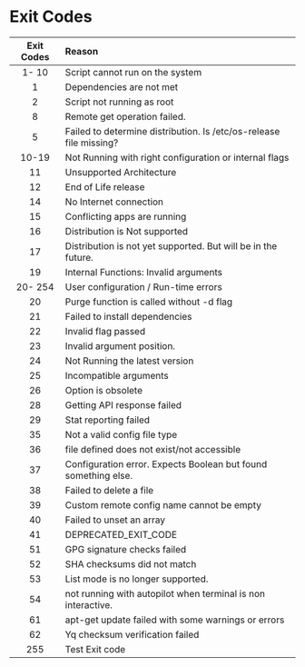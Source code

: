# Exit Codes

| Exit Codes | Reason |
|:----------:|:-------|
| 1- 10 | Script cannot run on the system |
|  1 | Dependencies are not met |
|  2 | Script not running as root |
|  8 | Remote get operation failed. |
|  5 | Failed to determine distribution. Is /etc/os-release file missing? |
| 10-19 | Not Running with right configuration or internal flags |
| 11 | Unsupported Architecture |
| 12 | End of Life release |
| 14 | No Internet connection |
| 15 | Conflicting apps are running |
| 16 | Distribution is  Not supported |
| 17 | Distribution is not yet supported. But will be in the future. |
| 19 | Internal Functions: Invalid arguments |
| 20- 254 | User configuration / Run-time errors |
| 20 | Purge function is  called without -d flag |
| 21 | Failed to install dependencies |
| 22 | Invalid flag passed |
| 23 | Invalid argument position. |
| 24 | Not Running the latest version |
| 25 | Incompatible arguments |
| 26 | Option is obsolete |
| 28 | Getting API response failed |
| 29 | Stat reporting failed |
| 35 | Not a valid config file type |
| 36 | file defined does not exist/not accessible |
| 37 | Configuration error. Expects Boolean but found something else. |
| 38 | Failed to delete a file |
| 39 | Custom remote config name cannot be empty |
| 40 | Failed to unset an array |
| 41 | DEPRECATED_EXIT_CODE |
| 51 | GPG signature checks failed |
| 52 | SHA checksums did not match |
| 53 | List mode is no longer supported. |
| 54 | not running with autopilot when terminal is non interactive. |
| 61 | apt-get update failed with some warnings or errors |
| 62 | Yq checksum verification failed |
| 255 | Test Exit code |
